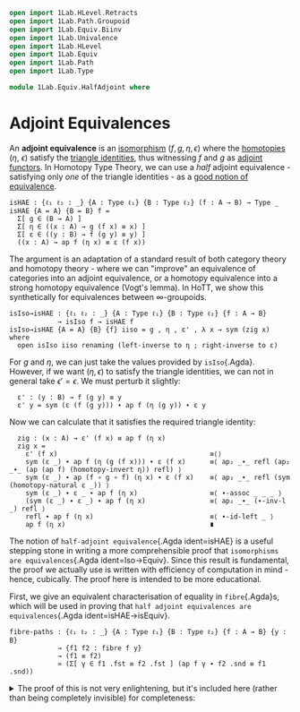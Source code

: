 ```agda
open import 1Lab.HLevel.Retracts
open import 1Lab.Path.Groupoid
open import 1Lab.Equiv.Biinv
open import 1Lab.Univalence
open import 1Lab.HLevel
open import 1Lab.Equiv
open import 1Lab.Path
open import 1Lab.Type

module 1Lab.Equiv.HalfAdjoint where
```

# Adjoint Equivalences

An **adjoint equivalence** is an [isomorphism] $(f, g, \eta, \epsilon)$
where the [homotopies] ($\eta$, $\epsilon$) satisfy the [triangle
identities], thus witnessing $f$ and $g$ as [adjoint functors]. In
Homotopy Type Theory, we can use a _half_ adjoint equivalence -
satisfying only _one_ of the triangle identities - as a [good notion of
equivalence].

[isomorphism]: agda://1Lab.Equiv#isIso
[homotopies]: 1Lab.Path.html#dependent-functions
[triangle identities]: https://ncatlab.org/nlab/show/triangle+identities
[adjoint functors]: https://ncatlab.org/nlab/show/adjoint+functor
[good notion of equivalence]: 1Lab.Equiv.html#equivalences

```
isHAE : {ℓ₁ ℓ₂ : _} {A : Type ℓ₁} {B : Type ℓ₂} (f : A → B) → Type _
isHAE {A = A} {B = B} f =
  Σ[ g ∈ (B → A) ]
  Σ[ η ∈ ((x : A) → g (f x) ≡ x) ]
  Σ[ ε ∈ ((y : B) → f (g y) ≡ y) ]
  ((x : A) → ap f (η x) ≡ ε (f x))
```

The argument is an adaptation of a standard result of both category
theory and homotopy theory - where we can "improve" an equivalence of
categories into an adjoint equivalence, or a homotopy equivalence into a
strong homotopy equivalence (Vogt's lemma). In HoTT, we show this
synthetically for equivalences between $\infty$-groupoids.

```
isIso→isHAE : {ℓ₁ ℓ₂ : _} {A : Type ℓ₁} {B : Type ℓ₂} {f : A → B}
            → isIso f → isHAE f
isIso→isHAE {A = A} {B} {f} iiso = g , η , ε' , λ x → sym (zig x) where
  open isIso iiso renaming (left-inverse to η ; right-inverse to ε)
```

For $g$ and $\eta$, we can just take the values provided by
`isIso`{.Agda}. However, if we want $(\eta, \epsilon)$ to satisfy the
triangle identities, we can not in general take $\epsilon' = \epsilon$.
We must perturb it slightly:

```
  ε' : (y : B) → f (g y) ≡ y
  ε' y = sym (ε (f (g y))) ∙ ap f (η (g y)) ∙ ε y
```

Now we can calculate that it satisfies the required triangle identity:

```
  zig : (x : A) → ε' (f x) ≡ ap f (η x)
  zig x =
    ε' (f x)                                      ≡⟨⟩
    sym (ε _) ∙ ap f (η (g (f x))) ∙ ε (f x)      ≡⟨ ap₂ _∙_ refl (ap₂ _∙_ (ap (ap f) (homotopy-invert η)) refl) ⟩
    sym (ε _) ∙ ap (f ∘ g ∘ f) (η x) ∙ ε (f x)    ≡⟨ ap₂ _∙_ refl (sym (homotopy-natural ε _)) ⟩
    sym (ε _) ∙ ε _ ∙ ap f (η x)                  ≡⟨ ∙-assoc _ _ _ ⟩
    (sym (ε _) ∙ ε _) ∙ ap f (η x)                ≡⟨ ap₂ _∙_ (∙-inv-l _) refl ⟩
    refl ∙ ap f (η x)                             ≡⟨ ∙-id-left _ ⟩
    ap f (η x)                                    ∎
```

The notion of `half-adjoint equivalence`{.Agda ident=isHAE} is a useful
stepping stone in writing a more comprehensible proof that `isomorphisms
are equivalences`{.Agda ident=Iso→Equiv}. Since this result is
fundamental, the proof we actually use is written with efficiency of
computation in mind - hence, cubically. The proof here is intended to be
more educational.

First, we give an equivalent characterisation of equality in
`fibre`{.Agda}s, which will be used in proving that `half adjoint
equivalences are equivalences`{.Agda ident=isHAE→isEquiv}.

```
fibre-paths : {ℓ₁ ℓ₂ : _} {A : Type ℓ₁} {B : Type ℓ₂} {f : A → B} {y : B}
            → {f1 f2 : fibre f y}
            → (f1 ≡ f2)
            ≃ (Σ[ γ ∈ f1 .fst ≡ f2 .fst ] (ap f γ ∙ f2 .snd ≡ f1 .snd))
```

<details>
<summary>The proof of this is not very enlightening, but it's included
here (rather than being completely invisible) for
completeness:</summary>
```
fibre-paths {f = f} {y} {f1} {f2} =
  Path (fibre f y) f1 f2                                                       ≃⟨ Iso→Equiv Σ-Path-iso e¯¹ ⟩
  (Σ[ γ ∈ f1 .fst ≡ f2 .fst ] (subst (λ x₁ → f x₁ ≡ _) γ (f1 .snd) ≡ f2 .snd)) ≃⟨ Σ-ap (λ x → pathToEquiv (lemma x)) ⟩
  (Σ[ γ ∈ f1 .fst ≡ f2 .fst ] (ap f γ ∙ f2 .snd ≡ f1 .snd))                    ≃∎
  where
    helper : {p' : f (f1 .fst) ≡ y}
           → (subst (λ x → f x ≡ y) refl (f1 .snd) ≡ p')
           ≡ (ap f refl ∙ p' ≡ f1 .snd)
    helper {p'} =
      subst (λ x → f x ≡ y) refl (f1 .snd) ≡ p' ≡⟨ ap₂ _≡_ (transport-refl _) refl ⟩
      (f1 .snd) ≡ p'                            ≡⟨ Iso→path (sym , iso sym (λ x → refl) (λ x → refl)) ⟩
      p' ≡ f1 .snd                              ≡⟨ ap₂ _≡_ (sym (∙-id-left _)) refl ⟩
      refl ∙ p' ≡ f1 .snd                       ≡⟨⟩
      ap f refl ∙ p' ≡ f1 .snd                  ∎

    lemma : {x' : _} {p' : _} → (γ : f1 .fst ≡ x')
          → (subst (λ x → f x ≡ _) γ (f1 .snd) ≡ p')
          ≡ (ap f γ ∙ p' ≡ f1 .snd)
    lemma {x'} {p'} p =
      J (λ x' γ → {p' : _} → (subst (λ x → f x ≡ _) γ (f1 .snd) ≡ p')
                           ≡ (ap f γ ∙ p' ≡ f1 .snd))
        helper p {p' = p'}
```
</details>

Then, given an element $y : B$, we can construct a fibre of of $f$, and,
using the above characterisation of equality, prove that this fibre is a
centre of contraction:

```
isHAE→isEquiv : {ℓ₁ ℓ₂ : _} {A : Type ℓ₁} {B : Type ℓ₂} {f : A → B}
              → isHAE f → isEquiv f
isHAE→isEquiv {A = A} {B} {f} (g , η , ε , zig) .isEqv y = contr fib contract where
  fib : fibre f y
  fib = g y , ε y
```

The fibre is given by $(g(y), ε(y))$, which we can prove equal to another
$(x, p)$ using a very boring calculation:

```
  contract : (fib₂ : fibre f y) → fib ≡ fib₂
  contract (x , p) = (fibre-paths e¯¹) .fst (x≡gy , path) where
    x≡gy = ap g (sym p) ∙ η x

    path : ap f (ap g (sym p) ∙ η x) ∙ p ≡ ε y
    path =
      ap f (ap g (sym p) ∙ η x) ∙ p               ≡⟨ ap₂ _∙_ (ap-comp-path (ap g (sym p)) (η x)) refl ∙ sym (∙-assoc _ _ _) ⟩
      ap (f ∘ g) (sym p) ∙ ap f (η x) ∙ p         ≡⟨ ap₂ _∙_ refl (ap₂ _∙_ (zig _) refl) ⟩ -- by the triangle identity
      ap (f ∘ g) (sym p) ∙ ε (f x)    ∙ p         ≡⟨ ap₂ _∙_ refl (homotopy-natural ε p)  ⟩ -- by naturality of ε
```

The calculation of `path`{.Agda} factors as a bunch of boring
adjustments to paths using the groupoid structure of types, and the two
interesting steps above: The triangle identity says that
$\mathrm{ap}(f)(\eta x) = \epsilon(f x)$, and naturality of $\epsilon$
lets us "push it past $p$" to get something we can cancel:

```
      ap (f ∘ g) (sym p) ∙ ap (f ∘ g) p ∙ ε y     ≡⟨ ∙-assoc _ _ _ ⟩
      (ap (f ∘ g) (sym p) ∙ ap (f ∘ g) p) ∙ ε y   ≡⟨ ap₂ _∙_ (sym (ap-comp-path {f = f ∘ g} (sym p) p)) refl ⟩
      ap (f ∘ g) (sym p ∙ p) ∙ ε y                ≡⟨ ap₂ _∙_ (ap (ap (f ∘ g)) (∙-inv-r _)) refl ⟩
      ap (f ∘ g) refl ∙ ε y                       ≡⟨⟩
      refl ∙ ε y                                  ≡⟨ ∙-id-left (ε y) ⟩
      ε y                                         ∎
```

Putting these together, we get an alternative definition of
`isIso→isEquiv`{.Agda}:

```
isIso→isEquiv' : {ℓ₁ ℓ₂ : _} {A : Type ℓ₁} {B : Type ℓ₂} {f : A → B}
               → isIso f → isEquiv f
isIso→isEquiv' = isHAE→isEquiv ∘ isIso→isHAE
```

<!--
```
_ = isIso→isEquiv
```
-->